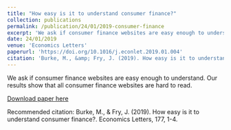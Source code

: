 ```yaml
---
title: "How easy is it to understand consumer finance?"
collection: publications
permalink: /publication/24/01/2019-consumer-finance
excerpt: 'We ask if consumer finance websites are easy enough to understand. Our results show that all consumer finance websites are hard to read.'
date: 24/01/2019
venue: 'Economics Letters'
paperurl: 'https://doi.org/10.1016/j.econlet.2019.01.004'
citation: 'Burke, M., &amp; Fry, J. (2019). How easy is it to understand consumer finance?. Economics Letters, 177, 1-4.'
---
```

We ask if consumer finance websites are easy enough to understand. Our results show that all consumer finance websites are hard to read.

[Download paper here](https://doi.org/10.1016/j.econlet.2019.01.004)

Recommended citation: Burke, M., & Fry, J. (2019). How easy is it to understand consumer finance?. Economics Letters, 177, 1-4.